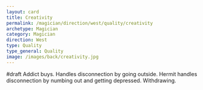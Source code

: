 ```yaml
---
layout: card
title: Creativity
permalink: /magician/direction/west/quality/creativity
archetype: Magician
category: Magician
direction: West
type: Quality
type_general: Quality
image: /images/back/creativity.jpg
---
```

#draft Addict buys. Handles disconnection by going outside. Hermit handles disconnection by numbing out and getting depressed. Withdrawing. 
